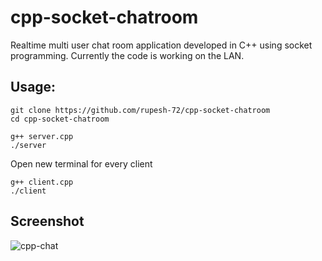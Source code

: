 # cpp-socket-chatroom
Realtime multi user chat room application developed in C++ using socket programming. Currently the code is working on the LAN.
## Usage:
```
git clone https://github.com/rupesh-72/cpp-socket-chatroom
cd cpp-socket-chatroom

g++ server.cpp
./server
```

Open new terminal for every client
```
g++ client.cpp
./client
```
## Screenshot
![cpp-chat](https://user-images.githubusercontent.com/120365138/225056135-f18082bd-d901-4476-a2d8-8cf6cc9257d3.png)
